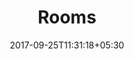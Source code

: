 ---
title: "Rooms"
date: 2017-09-25T11:31:18+05:30
layout: rooms
property: "Casa Britona"
status: "In Process"
url: /details/rooms/casa-britona/
slug: "casa-britona/"

mainmenu:
 details: true
 rooms: true

---